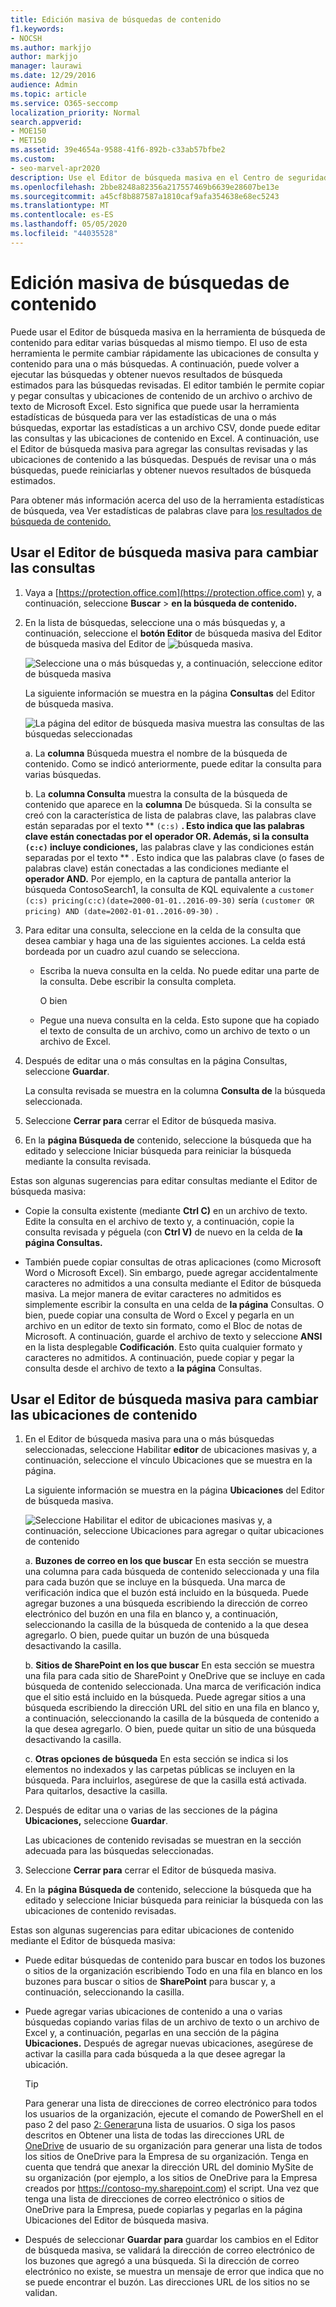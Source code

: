 ```yaml
---
title: Edición masiva de búsquedas de contenido
f1.keywords:
- NOCSH
ms.author: markjjo
author: markjjo
manager: laurawi
ms.date: 12/29/2016
audience: Admin
ms.topic: article
ms.service: O365-seccomp
localization_priority: Normal
search.appverid:
- MOE150
- MET150
ms.assetid: 39e4654a-9588-41f6-892b-c33ab57bfbe2
ms.custom:
- seo-marvel-apr2020
description: Use el Editor de búsqueda masiva en el Centro de seguridad y cumplimiento para cambiar rápidamente las ubicaciones de consulta y contenido de una o más búsquedas de contenido.
ms.openlocfilehash: 2bbe8248a82356a217557469b6639e28607be13e
ms.sourcegitcommit: a45cf8b887587a1810caf9afa354638e68ec5243
ms.translationtype: MT
ms.contentlocale: es-ES
ms.lasthandoff: 05/05/2020
ms.locfileid: "44035528"
---
```

# <a name="bulk-edit-content-searches"></a>Edición masiva de búsquedas de contenido

Puede usar el Editor de búsqueda masiva en la herramienta de búsqueda de contenido para editar varias búsquedas al mismo tiempo. El uso de esta herramienta le permite cambiar rápidamente las ubicaciones de consulta y contenido para una o más búsquedas. A continuación, puede volver a ejecutar las búsquedas y obtener nuevos resultados de búsqueda estimados para las búsquedas revisadas. El editor también le permite copiar y pegar consultas y ubicaciones de contenido de un archivo o archivo de texto de Microsoft Excel. Esto significa que puede usar la herramienta estadísticas de búsqueda para ver las estadísticas de una o más búsquedas, exportar las estadísticas a un archivo CSV, donde puede editar las consultas y las ubicaciones de contenido en Excel. A continuación, use el Editor de búsqueda masiva para agregar las consultas revisadas y las ubicaciones de contenido a las búsquedas. Después de revisar una o más búsquedas, puede reiniciarlas y obtener nuevos resultados de búsqueda estimados.
  
Para obtener más información acerca del uso de la herramienta estadísticas de búsqueda, vea Ver estadísticas de palabras clave para [los resultados de búsqueda de contenido.](view-keyword-statistics-for-content-search.md)
  
## <a name="use-the-bulk-search-editor-to-change-queries"></a>Usar el Editor de búsqueda masiva para cambiar las consultas

1. Vaya a [https://protection.office.com](https://protection.office.com) y, a continuación, seleccione **Buscar** \> **en la búsqueda de contenido.**
    
2. En la lista de búsquedas, seleccione una o más búsquedas y, a continuación, seleccione el **botón Editor** de búsqueda masiva del Editor de búsqueda masiva del Editor de ![ búsqueda ](../media/1ddb3d18-2f00-4a7b-98a6-817ca5ec7014.png) masiva.
    
    ![Seleccione una o más búsquedas y, a continuación, seleccione editor de búsqueda masiva](../media/600c9716-89a2-4451-b111-fa7cfaad2006.png)
  
    La siguiente información se muestra en la página **Consultas** del Editor de búsqueda masiva. 
    
    ![La página del editor de búsqueda masiva muestra las consultas de las búsquedas seleccionadas](../media/189659af-cc78-4479-b0bc-a93decad2f6c.png)
  
    a. La **columna** Búsqueda muestra el nombre de la búsqueda de contenido. Como se indicó anteriormente, puede editar la consulta para varias búsquedas. 
    
    b. La **columna Consulta** muestra la consulta de la búsqueda de contenido que aparece en la **columna** De búsqueda. Si la consulta se creó con la característica de lista de palabras clave, las palabras clave están separadas por el texto ** `(c:s)` **. Esto indica que las palabras clave están conectadas por el **operador OR.** Además, si la consulta `(c:c)` incluye condiciones,** las palabras clave y las condiciones están separadas por el texto ** . Esto indica que las palabras clave (o fases de palabras clave) están conectadas a las condiciones mediante el **operador AND.** Por ejemplo, en la captura de pantalla anterior la búsqueda ContosoSearch1, la consulta de KQL equivalente a  `customer (c:s) pricing(c:c)(date=2000-01-01..2016-09-30)` sería  `(customer OR pricing) AND (date=2002-01-01..2016-09-30)` .
    
3. Para editar una consulta, seleccione en la celda de la consulta que desea cambiar y haga una de las siguientes acciones. La celda está bordeada por un cuadro azul cuando se selecciona.
    
   - Escriba la nueva consulta en la celda. No puede editar una parte de la consulta. Debe escribir la consulta completa.
    
      O bien
    
    - Pegue una nueva consulta en la celda. Esto supone que ha copiado el texto de consulta de un archivo, como un archivo de texto o un archivo de Excel.
    
4. Después de editar una o más  consultas en la página Consultas, seleccione **Guardar**.
    
    La consulta revisada se muestra en la columna **Consulta de** la búsqueda seleccionada. 
    
5. Seleccione **Cerrar para** cerrar el Editor de búsqueda masiva. 
    
6. En la **página Búsqueda de** contenido, seleccione  la búsqueda que ha editado y seleccione Iniciar búsqueda para reiniciar la búsqueda mediante la consulta revisada. 
    
Estas son algunas sugerencias para editar consultas mediante el Editor de búsqueda masiva:
  
- Copie la consulta existente (mediante **Ctrl C)** en un archivo de texto. Edite la consulta en el archivo de texto y, a continuación, copie la consulta revisada y péguela (con **Ctrl V)** de nuevo en la celda de **la página Consultas.** 
    
- También puede copiar consultas de otras aplicaciones (como Microsoft Word o Microsoft Excel). Sin embargo, puede agregar accidentalmente caracteres no admitidos a una consulta mediante el Editor de búsqueda masiva. La mejor manera de evitar caracteres no admitidos es simplemente escribir la consulta en una celda de **la página** Consultas. O bien, puede copiar una consulta de Word o Excel y pegarla en un archivo en un editor de texto sin formato, como el Bloc de notas de Microsoft. A continuación, guarde el archivo de texto y seleccione **ANSI** en la lista desplegable **Codificación**. Esto quita cualquier formato y caracteres no admitidos. A continuación, puede copiar y pegar la consulta desde el archivo de texto a **la página** Consultas. 
    
  
## <a name="use-the-bulk-search-editor-to-change-content-locations"></a>Usar el Editor de búsqueda masiva para cambiar las ubicaciones de contenido

1. En el Editor de búsqueda masiva para una o más búsquedas  seleccionadas, seleccione Habilitar **editor** de ubicaciones masivas y, a continuación, seleccione el vínculo Ubicaciones que se muestra en la página. 
    
    La siguiente información se muestra en la página **Ubicaciones** del Editor de búsqueda masiva. 
    
    ![Seleccione Habilitar el editor de ubicaciones masivas y, a continuación, seleccione Ubicaciones para agregar o quitar ubicaciones de contenido](../media/a5a468ce-bd63-4c53-bc37-ff64cf769e59.png)
  
    a. **Buzones de correo en los que buscar** En esta sección se muestra una columna para cada búsqueda de contenido seleccionada y una fila para cada buzón que se incluye en la búsqueda. Una marca de verificación indica que el buzón está incluido en la búsqueda. Puede agregar buzones a una búsqueda escribiendo la dirección de correo electrónico del buzón en una fila en blanco y, a continuación, seleccionando la casilla de la búsqueda de contenido a la que desea agregarlo. O bien, puede quitar un buzón de una búsqueda desactivando la casilla.
    
    b. **Sitios de SharePoint en los que buscar** En esta sección se muestra una fila para cada sitio de SharePoint y OneDrive que se incluye en cada búsqueda de contenido seleccionada. Una marca de verificación indica que el sitio está incluido en la búsqueda. Puede agregar sitios a una búsqueda escribiendo la dirección URL del sitio en una fila en blanco y, a continuación, seleccionando la casilla de la búsqueda de contenido a la que desea agregarlo. O bien, puede quitar un sitio de una búsqueda desactivando la casilla.
    
    c. **Otras opciones de búsqueda** En esta sección se indica si los elementos no indexados y las carpetas públicas se incluyen en la búsqueda. Para incluirlos, asegúrese de que la casilla está activada. Para quitarlos, desactive la casilla.
    
2. Después de editar una o varias de las secciones de la página **Ubicaciones,** seleccione **Guardar**.
    
    Las ubicaciones de contenido revisadas se muestran en la sección adecuada para las búsquedas seleccionadas.
    
3. Seleccione **Cerrar para** cerrar el Editor de búsqueda masiva. 
    
4. En la **página Búsqueda de** contenido, seleccione  la búsqueda que ha editado y seleccione Iniciar búsqueda para reiniciar la búsqueda con las ubicaciones de contenido revisadas. 
    
Estas son algunas sugerencias para editar ubicaciones de contenido mediante el Editor de búsqueda masiva:
  
- Puede editar búsquedas de contenido para buscar en  todos los buzones  o sitios de la organización escribiendo Todo en una fila en blanco en los buzones para buscar o sitios de **SharePoint** para buscar y, a continuación, seleccionando la casilla. 
    
- Puede agregar varias ubicaciones de contenido a una o varias búsquedas copiando varias filas de un archivo de texto o un archivo de Excel y, a continuación, pegarlas en una sección de la página **Ubicaciones.** Después de agregar nuevas ubicaciones, asegúrese de activar la casilla para cada búsqueda a la que desee agregar la ubicación. 
    
    > [!TIP]
    > Para generar una lista de direcciones de correo electrónico para todos los usuarios de la organización, ejecute el comando de PowerShell en el paso 2 del paso [2: Generar](search-the-mailbox-and-onedrive-for-business-for-a-list-of-users.md#step-2-generate-a-list-of-users)una lista de usuarios. O siga los pasos descritos en Obtener una lista de todas las direcciones URL de [OneDrive](https://docs.microsoft.com/onedrive/list-onedrive-urls) de usuario de su organización para generar una lista de todos los sitios de OneDrive para la Empresa de su organización. Tenga en cuenta que tendrá que anexar la dirección URL del dominio MySite de su organización (por ejemplo, a los sitios de OneDrive para la Empresa creados por https://contoso-my.sharepoint.com) el script. Una vez que tenga una lista de direcciones de correo electrónico  o sitios de OneDrive para la Empresa, puede copiarlas y pegarlas en la página Ubicaciones del Editor de búsqueda masiva. 
  
- Después de seleccionar **Guardar para** guardar los cambios en el Editor de búsqueda masiva, se validará la dirección de correo electrónico de los buzones que agregó a una búsqueda. Si la dirección de correo electrónico no existe, se muestra un mensaje de error que indica que no se puede encontrar el buzón. Las direcciones URL de los sitios no se validan. 
  

